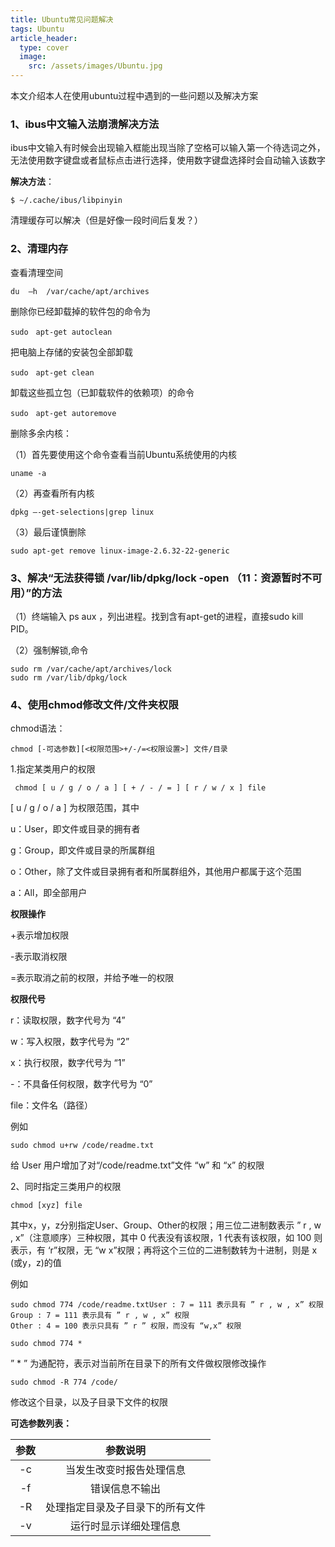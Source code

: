 ```yaml
---
title: Ubuntu常见问题解决
tags: Ubuntu
article_header:
  type: cover
  image:
    src: /assets/images/Ubuntu.jpg
---
```


本文介绍本人在使用ubuntu过程中遇到的一些问题以及解决方案

<!--more-->

### 1、ibus中文输入法崩溃解决方法

ibus中文输入有时候会出现输入框能出现当除了空格可以输入第一个待选词之外，无法使用数字键盘或者鼠标点击进行选择，使用数字键盘选择时会自动输入该数字

**解决方法**：

```shell
$ ~/.cache/ibus/libpinyin
```

清理缓存可以解决（但是好像一段时间后复发？）

### 2、清理内存

查看清理空间

```shell
du  –h  /var/cache/apt/archives
```

删除你已经卸载掉的软件包的命令为

```shell
sudo　apt-get autoclean
```

把电脑上存储的安装包全部卸载

```shell
sudo　apt-get clean
```

卸载这些孤立包（已卸载软件的依赖项）的命令

```shell
sudo　apt-get autoremove
```

删除多余内核：

（1）首先要使用这个命令查看当前Ubuntu系统使用的内核

```shell
uname -a
```

（2）再查看所有内核

```shell
dpkg –-get-selections|grep linux
```

（3）最后谨慎删除

```shell
sudo apt-get remove linux-image-2.6.32-22-generic
```

### 3、解决“无法获得锁 /var/lib/dpkg/lock -open （11：资源暂时不可用）”的方法

（1）终端输入 ps  aux ，列出进程。找到含有apt-get的进程，直接sudo kill PID。

（2）强制解锁,命令 

```shell
sudo rm /var/cache/apt/archives/lock
sudo rm /var/lib/dpkg/lock
```

### 4、使用chmod修改文件/文件夹权限

chmod语法：

```shell
chmod [-可选参数][<权限范围>+/-/=<权限设置>] 文件/目录
```

1.指定某类用户的权限

```shell
 chmod [ u / g / o / a ] [ + / - / = ] [ r / w / x ] file
```

[ u / g / o / a ] 为权限范围，其中

u：User，即文件或目录的拥有者

g：Group，即文件或目录的所属群组

o：Other，除了文件或目录拥有者和所属群组外，其他用户都属于这个范围

a：All，即全部用户

**权限操作**

+表示增加权限

-表示取消权限

=表示取消之前的权限，并给予唯一的权限

**权限代号**

r：读取权限，数字代号为 “4”

w：写入权限，数字代号为 “2”

x：执行权限，数字代号为 “1”

-：不具备任何权限，数字代号为 “0”

file：文件名（路径）

例如

    sudo chmod u+rw /code/readme.txt

给 User 用户增加了对“/code/readme.txt”文件 “w” 和 “x” 的权限

2、同时指定三类用户的权限

    chmod [xyz] file

其中x，y，z分别指定User、Group、Other的权限；用三位二进制数表示 ” r , w , x”（注意顺序）三种权限，其中 0 代表没有该权限，1 代表有该权限，如 100 则表示，有 ‘r”权限，无 “w x”权限；再将这个三位的二进制数转为十进制，则是 x (或y，z)的值

例如

    sudo chmod 774 /code/readme.txtUser : 7 = 111 表示具有 ” r , w , x” 权限
    Group : 7 = 111 表示具有 ” r , w , x” 权限
    Other : 4 = 100 表示只具有 ” r ” 权限，而没有 “w,x” 权限
    
    sudo chmod 774 *

” * ” 为通配符，表示对当前所在目录下的所有文件做权限修改操作

    sudo chmod -R 774 /code/

修改这个目录，以及子目录下文件的权限

**可选参数列表：**

| 参数 |             参数说明             |
| :--: | :------------------------------: |
|  -c  |     当发生改变时报告处理信息     |
|  -f  |          错误信息不输出          |
|  -R  | 处理指定目录及子目录下的所有文件 |
|  -v  |      运行时显示详细处理信息      |

​	


​	
​	
​	